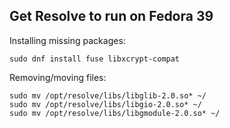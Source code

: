 ## Get Resolve to run on Fedora 39

Installing missing packages:

`sudo dnf install fuse libxcrypt-compat`

Removing/moving files:
```
sudo mv /opt/resolve/libs/libglib-2.0.so* ~/
sudo mv /opt/resolve/libs/libgio-2.0.so* ~/
sudo mv /opt/resolve/libs/libgmodule-2.0.so* ~/ 
```
